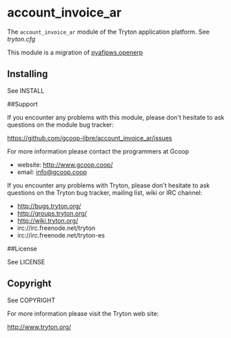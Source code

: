 # account_invoice_ar

The `account_invoice_ar` module of the Tryton application platform.
See *tryton.cfg*

This module is a migration of [pyafipws.openerp](http://code.google.com/p/pyafipws.openerp/)

## Installing

See INSTALL

##Support

If you encounter any problems with this module, please don't hesitate to ask
questions on the module bug tracker:

https://github.com/gcoop-libre/account_invoice_ar/issues

For more information please contact the programmers at Gcoop
 * website: http://www.gcoop.coop/
 * email: info@gcoop.coop

If you encounter any problems with Tryton, please don't hesitate to ask
questions on the Tryton bug tracker, mailing list, wiki or IRC channel:

 * http://bugs.tryton.org/
 * http://groups.tryton.org/
 * http://wiki.tryton.org/
 * irc://irc.freenode.net/tryton
 * irc://irc.freenode.net/tryton-es

##License

See LICENSE

## Copyright

See COPYRIGHT


For more information please visit the Tryton web site:

  http://www.tryton.org/
